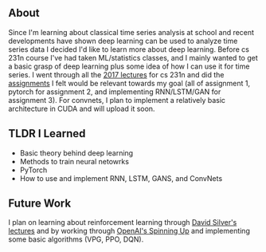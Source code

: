 ## About
Since I'm learning about classical time series analysis at school and recent developments have shown deep learning can be used to analyze time series data I decided I'd like to learn more about deep learning. Before cs 231n course I've had taken ML/statistics classes, and I mainly wanted to get a basic grasp of deep learning plus some idea of how I can use it for time series. I went through all the [2017 lectures](https://www.youtube.com/watch?v=vT1JzLTH4G4) for cs 231n and did the [assignments](https://cs231n.github.io/) I felt would be relevant towards my goal (all of assignment 1, pytorch for assignment 2, and implementing RNN/LSTM/GAN for assignment 3). For convnets, I plan to implement a relatively basic architecture in CUDA and will upload it soon.

## TLDR I Learned
 - Basic theory behind deep learning
 - Methods to train neural netowrks
 - PyTorch
 - How to use and implement RNN, LSTM, GANS, and ConvNets

## Future Work
I plan on learning about reinforcement learning through [David Silver's lectures](https://www.youtube.com/watch?v=2pWv7GOvuf0) and by working through [OpenAI's Spinning Up](https://spinningup.openai.com/en/latest/user/introduction.html) and implementing some basic algorithms (VPG, PPO, DQN).
